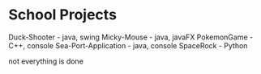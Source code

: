 # School Projects

Duck-Shooter - java, swing
Micky-Mouse - java, javaFX
PokemonGame - C++, console
Sea-Port-Application - java, console
SpaceRock - Python

not everything is done
